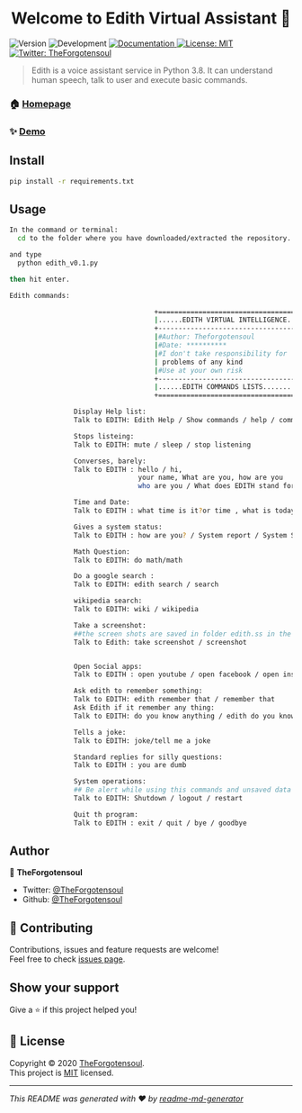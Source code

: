 <h1 align="center">Welcome to Edith Virtual Assistant 👋</h1>
<p>
  <img alt="Version" src="https://img.shields.io/badge/version-V0.1-blue.svg?cacheSeconds=2592000" />
  <img alt="Development" src="https://img.shields.io/badge/Development-inprogress-orange.svg?cacheSeconds=2592000" />
  <a href="https://github.com/TheForgotensoul/Edith-Virtual-Assistant" target="_blank">
    <img alt="Documentation" src="https://img.shields.io/badge/documentation-yes-brightgreen.svg" />
  </a>
  <a href="https://github.com/TheForgotensoul/Edith-Virtual-Assistant/blob/master/LICENSE" target="_blank">
    <img alt="License: MIT" src="https://img.shields.io/badge/License-MIT-yellow.svg" />
  </a>
  <a href="https://twitter.com/TheForgotensoul" target="_blank">
    <img alt="Twitter: TheForgotensoul" src="https://img.shields.io/twitter/follow/TheForgotensoul.svg?style=social" />
  </a>
</p>

> Edith is a voice assistant service in Python 3.8. It can understand human speech, talk to user and execute basic commands.

### 🏠 [Homepage](https://github.com/TheForgotensoul/Edith-Virtual-Assistant)

### ✨ [Demo](https://github.com/TheForgotensoul/Edith-Virtual-Assistant)

## Install

```sh
pip install -r requirements.txt
```

## Usage

```sh
In the command or terminal:
  cd to the folder where you have downloaded/extracted the repository.

and type
  python edith_v0.1.py

then hit enter.

Edith commands:

                                    +=======================================+
                                    |......EDITH VIRTUAL INTELLIGENCE.......|
                                    +---------------------------------------+
                                    |#Author: Theforgotensoul               |
                                    |#Date: **********                      |
                                    |#I don't take responsibility for       |
                                    | problems of any kind                  |
                                    |#Use at your own risk                  |
                                    +---------------------------------------+
                                    |......EDITH COMMANDS LISTS.............|
                                    +=======================================+

                Display Help list:
                Talk to EDITH: Edith Help / Show commands / help / commands

                Stops listeing:
                Talk to EDITH: mute / sleep / stop listening

                Converses, barely:
                Talk to EDITH : hello / hi,
                                your name, What are you, how are you
                                who are you / What does EDITH stand for / what is edith?

                Time and Date:
                Talk to EDITH : what time is it?or time , what is today date or simply date

                Gives a system status:
                Talk to EDITH : how are you? / System report / System Status

                Math Question:
                Talk to EDITH: do math/math

                Do a google search :
                Talk to EDITH: edith search / search

                wikipedia search:
                Talk to EDITH: wiki / wikipedia

                Take a screenshot:
                ##the screen shots are saved in folder edith.ss in the main directory
                Talk to Edith: take screenshot / screenshot


                Open Social apps:
                Talk to EDITH : open youtube / open facebook / open instagram

                Ask edith to remember something:
                Talk to EDITH: edith remember that / remember that
                Ask Edith if it remember any thing:
                Talk to EDITH: do you know anything / edith do you know anything

                Tells a joke:
                Talk to EDITH: joke/tell me a joke

                Standard replies for silly questions:
                Talk to EDITH : you are dumb

                System operations:
                ## Be alert while using this commands and unsaved data will to lost.
                Talk to EDITH: Shutdown / logout / restart

                Quit th program:
                Talk to EDITH : exit / quit / bye / goodbye

```

## Author

👤 **TheForgotensoul**

- Twitter: [@TheForgotensoul](https://twitter.com/TheForgotensoul)
- Github: [@TheForgotensoul](https://github.com/TheForgotensoul)

## 🤝 Contributing

Contributions, issues and feature requests are welcome!<br />Feel free to check [issues page](https://github.com/TheForgotensoul/Edith-Virtual-Assistant/issues).

## Show your support

Give a ⭐️ if this project helped you!

## 📝 License

Copyright © 2020 [TheForgotensoul](https://github.com/TheForgotensoul).<br />
This project is [MIT](https://github.com/TheForgotensoul/Edith-Virtual-Assistant/blob/master/LICENSE) licensed.

---

_This README was generated with ❤️ by [readme-md-generator](https://github.com/kefranabg/readme-md-generator)_
